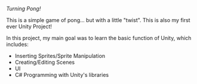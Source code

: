 *Turning Pong!*

This is a simple game of pong... but with a little "twist". This is also my first ever Unity Project!

In this project, my main goal was to learn the basic function of Unity, which includes:

- Inserting Sprites/Sprite Manipulation
- Creating/Editing Scenes
- UI
- C# Programming with Unity's libraries 
